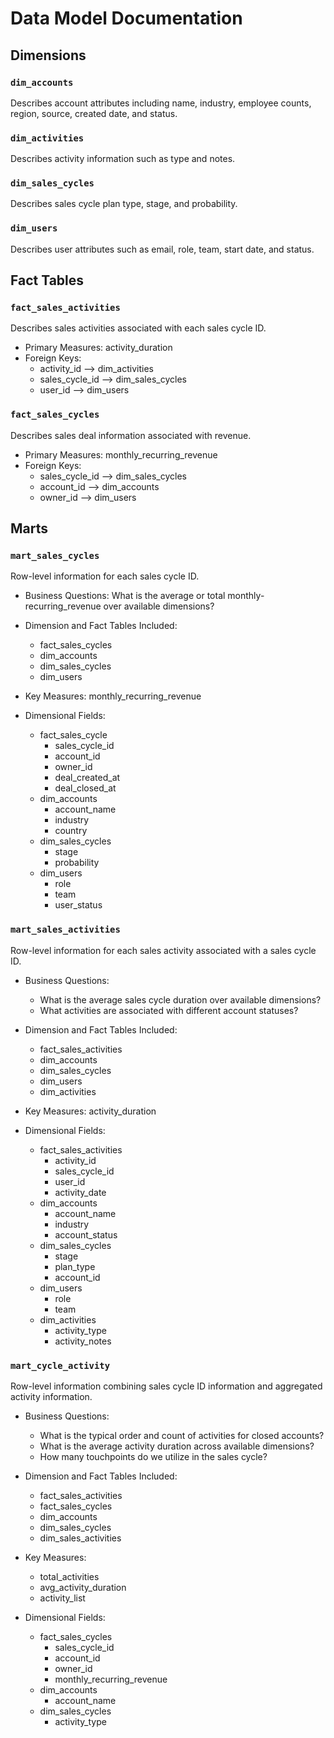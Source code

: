 # Data Model Documentation

## Dimensions

### `dim_accounts`
Describes account attributes including name, industry, employee counts, region, source, created date, and status.

### `dim_activities`
Describes activity information such as type and notes.

### `dim_sales_cycles`
Describes sales cycle plan type, stage, and probability. 

### `dim_users`
Describes user attributes such as email, role, team, start date, and status.

## Fact Tables

### `fact_sales_activities`
Describes sales activities associated with each sales cycle ID.

- Primary Measures: activity_duration
- Foreign Keys:
   - activity_id --> dim_activities
   - sales_cycle_id --> dim_sales_cycles
   - user_id --> dim_users

### `fact_sales_cycles`
Describes sales deal information associated with revenue.

- Primary Measures: monthly_recurring_revenue
- Foreign Keys:
   - sales_cycle_id --> dim_sales_cycles
   - account_id --> dim_accounts
   - owner_id --> dim_users

## Marts

### `mart_sales_cycles`
Row-level information for each sales cycle ID. 

- Business Questions: What is the average or total monthly-recurring_revenue over available dimensions? 

- Dimension and Fact Tables Included:
    - fact_sales_cycles
    - dim_accounts
    - dim_sales_cycles
    - dim_users
      
- Key Measures: monthly_recurring_revenue
  
- Dimensional Fields:
    - fact_sales_cycle
        - sales_cycle_id
        - account_id
        - owner_id
        - deal_created_at
        - deal_closed_at
    - dim_accounts
        - account_name
        - industry
        - country
    - dim_sales_cycles
        - stage
        - probability
    - dim_users
        - role
        - team
        - user_status

### `mart_sales_activities`
Row-level information for each sales activity associated with a sales cycle ID. 

- Business Questions: 
  - What is the average sales cycle duration over available dimensions?
  - What activities are associated with different account statuses? 

- Dimension and Fact Tables Included:
    - fact_sales_activities
    - dim_accounts
    - dim_sales_cycles
    - dim_users
    - dim_activities
      
- Key Measures: activity_duration
  
- Dimensional Fields:
    - fact_sales_activities
        - activity_id
        - sales_cycle_id
        - user_id
        - activity_date
    - dim_accounts
        - account_name
        - industry
        - account_status
    - dim_sales_cycles
        - stage
        - plan_type
        - account_id
    - dim_users
        - role
        - team
    - dim_activities
        - activity_type
        - activity_notes

### `mart_cycle_activity`
Row-level information combining sales cycle ID information and aggregated activity information.

- Business Questions: 
  - What is the typical order and count of activities for closed accounts?
  - What is the average activity duration across available dimensions?
  - How many touchpoints do we utilize in the sales cycle? 

- Dimension and Fact Tables Included:
    - fact_sales_activities
    - fact_sales_cycles
    - dim_accounts
    - dim_sales_cycles
    - dim_sales_activities
      
- Key Measures:
     - total_activities
     - avg_activity_duration
     - activity_list
  
- Dimensional Fields:
    - fact_sales_cycles
        - sales_cycle_id
        - account_id
        - owner_id
        - monthly_recurring_revenue
    - dim_accounts
        - account_name
    - dim_sales_cycles
        - activity_type



    

